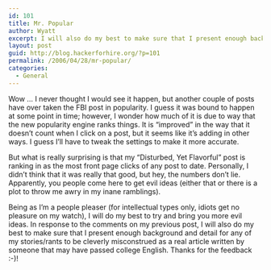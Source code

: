 ```yaml
---
id: 101
title: Mr. Popular
author: Wyatt
excerpt: I will also do my best to make sure that I present enough background and detail for any of my stories/rants to be cleverly misconstrued as a real article written by someone that may have passed college English.
layout: post
guid: http://blog.hackerforhire.org/?p=101
permalink: /2006/04/28/mr-popular/
categories:
  - General
---
```

Wow &#8230; I never thought I would see it happen, but another couple of posts have over taken the FBI post in popularity. I guess it was bound to happen at some point in time; however, I wonder how much of it is due to way that the new popularity engine ranks things. It is &#8220;improved&#8221; in the way that it doesn&#8217;t count when I click on a post, but it seems like it&#8217;s adding in other ways. I guess I&#8217;ll have to tweak the settings to make it more accurate.

But what is really surprising is that my &#8220;Disturbed, Yet Flavorful&#8221; post is ranking in as the most front page clicks of any post to date. Personally, I didn&#8217;t think that it was really that good, but hey, the numbers don&#8217;t lie. Apparently, you people come here to get evil ideas (either that or there is a plot to throw me awry in my inane ramblings).

Being as I&#8217;m a people pleaser (for intellectual types only, idiots get no pleasure on my watch), I will do my best to try and bring you more evil ideas. In response to the comments on my previous post, I will also do my best to make sure that I present enough background and detail for any of my stories/rants to be cleverly misconstrued as a real article written by someone that may have passed college English. Thanks for the feedback :-)!